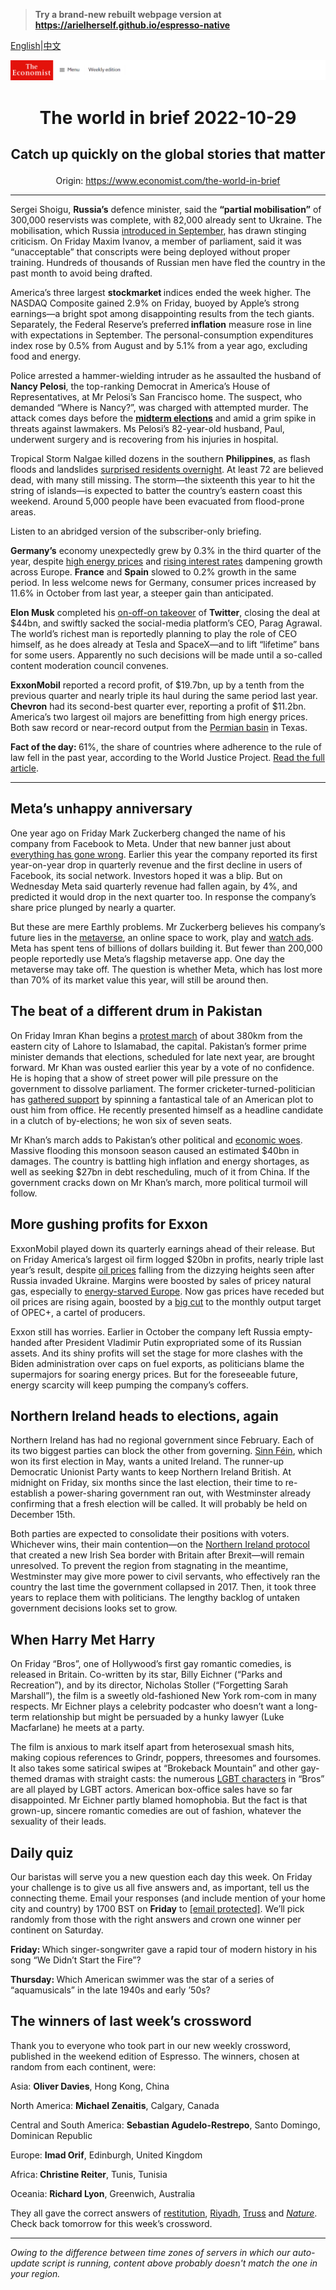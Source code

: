 > **Try a brand-new rebuilt webpage version at https://arielherself.github.io/espresso-native**

[English](https://github.com/arielherself/espresso/blob/main/README.md)|[中文](https://github-com.translate.goog/arielherself/espresso/blob/main/README.md?_x_tr_sl=en&_x_tr_tl=zh-CN&_x_tr_hl=zh-CN&_x_tr_pto=wapp)



![The Economist](menubar.png)

# <p align="center">The world in brief 2022-10-29</p>

## <p align="center">Catch up quickly on the global stories that matter</p>

<p align="center">Origin: <a href="https://www.economist.com/the-world-in-brief">https://www.economist.com/the-world-in-brief</a><hr>

Sergei Shoigu, <strong>Russia’s</strong> defence minister, said the <strong>“partial mobilisation”</strong> of 300,000 reservists was complete, with 82,000 already sent to Ukraine. The mobilisation, which Russia [introduced in September](https://www.economist.com/europe/2022/09/21/vladimir-putin-declares-a-partial-mobilisation), has drawn stinging criticism. On Friday Maxim Ivanov, a member of parliament, said it was “unacceptable” that conscripts were being deployed without proper training. Hundreds of thousands of Russian men have fled the country in the past month to avoid being drafted.

America’s three largest <strong>stockmarket </strong>indices ended the week higher. The NASDAQ Composite gained 2.9% on Friday, buoyed by Apple’s strong earnings—a bright spot among disappointing results from the tech giants. Separately, the Federal Reserve’s preferred<strong> inflation</strong> measure rose in line with expectations in September. The personal-consumption expenditures index rose by 0.5% from August and by 5.1% from a year ago, excluding food and energy.

Police arrested a hammer-wielding intruder as he assaulted the husband of <strong>Nancy Pelosi</strong>, the top-ranking Democrat in America’s House of Representatives, at Mr Pelosi’s San Francisco home. The suspect, who demanded “Where is Nancy?”, was charged with attempted murder. The attack comes days before the [<strong>midterm elections</strong>](https://www.economist.com/films/2022/10/20/american-democracy-is-under-threat) and amid a grim spike in threats against lawmakers. Ms Pelosi’s 82-year-old husband, Paul, underwent surgery and is recovering from his injuries in hospital.

Tropical Storm Nalgae killed dozens in the southern <strong>Philippines</strong>, as flash floods and landslides [surprised residents overnight](https://www.economist.com/the-economist-explains/2022/09/29/is-climate-change-making-hurricanes-worse). At least 72 are believed dead, with many still missing. The storm—the sixteenth this year to hit the string of islands—is expected to batter the country’s eastern coast this weekend. Around 5,000 people have been evacuated from flood-prone areas.

Listen to an abridged version of the subscriber-only briefing.

<strong>Germany’s</strong> economy unexpectedly grew by 0.3% in the third quarter of the year, despite [high energy prices](https://www.economist.com/business/2022/09/11/germany-faces-a-looming-threat-of-deindustrialisation) and [rising interest rates](https://www.economist.com/by-invitation/2022/10/28/frances-finance-minister-on-how-to-fight-inflation-and-preserve-stability) dampening growth across Europe. <strong>France</strong> and <strong>Spain</strong> slowed to 0.2% growth in the same period. In less welcome news for Germany, consumer prices increased by 11.6% in October from last year, a steeper gain than anticipated.

<strong>Elon Musk</strong> completed his [on-off-on takeover](https://www.economist.com/business/2022/10/11/will-elon-musk-owned-twitter-end-up-as-a-deal-from-hell) of <strong>Twitter</strong>, closing the deal at $44bn, and swiftly sacked the social-media platform’s CEO, Parag Agrawal. The world’s richest man is reportedly planning to play the role of CEO himself, as he does already at Tesla and SpaceX—and to lift “lifetime” bans for some users. Apparently no such decisions will be made until a so-called content moderation council convenes.

<strong>ExxonMobil</strong> reported a record profit, of $19.7bn, up by a tenth from the previous quarter and nearly triple its haul during the same period last year. <strong>Chevron</strong> had its second-best quarter ever, reporting a profit of $11.2bn. America’s two largest oil majors are benefitting from high energy prices. Both saw record or near-record output from the [Permian basin](https://www.economist.com/business/2018/10/20/the-shale-boom-has-made-america-the-worlds-top-oil-producer) in Texas.

<strong>Fact of the day: </strong>61%, the share of countries where adherence to the rule of law fell in the past year, according to the World Justice Project. [Read the full article](https://www.economist.com/graphic-detail/2022/10/26/the-eu-is-strengthening-democracy-in-eastern-europe).

----------

## Meta’s unhappy anniversary

One year ago on Friday Mark Zuckerberg changed the name of his company from Facebook to Meta. Under that new banner just about [everything has gone wrong](https://www.economist.com/business/2022/10/16/how-much-trouble-is-mark-zuckerberg-in). Earlier this year the company reported its first year-on-year drop in quarterly revenue and the first decline in users of Facebook, its social network. Investors hoped it was a blip. But on Wednesday Meta said quarterly revenue had fallen again, by 4%, and predicted it would drop in the next quarter too. In response the company’s share price plunged by nearly a quarter.

But these are mere Earthly problems. Mr Zuckerberg believes his company’s future lies in the [metaverse](https://www.economist.com/the-economist-explains/2021/05/11/what-is-the-metaverse), an online space to work, play and [watch ads](https://www.economist.com/business/2022/09/18/the-300bn-google-meta-advertising-duopoly-is-under-attack). Meta has spent tens of billions of dollars building it. But fewer than 200,000 people reportedly use Meta’s flagship metaverse app. One day the metaverse may take off. The question is whether Meta, which has lost more than 70% of its market value this year, will still be around then.

## The beat of a different drum in Pakistan

On Friday Imran Khan begins a [protest march](https://www.economist.com/1843/2022/08/25/on-the-comeback-trail-with-imran-khan) of about 380km from the eastern city of Lahore to Islamabad, the capital. Pakistan’s former prime minister demands that elections, scheduled for late next year, are brought forward. Mr Khan was ousted earlier this year by a vote of no confidence. He is hoping that a show of street power will pile pressure on the government to dissolve parliament. The former cricketer-turned-politician has [gathered support](https://www.economist.com/asia/2022/10/20/imran-khan-appears-to-be-more-popular-than-ever) by spinning a fantastical tale of an American plot to oust him from office. He recently presented himself as a headline candidate in a clutch of by-elections; he won six of seven seats.

Mr Khan’s march adds to Pakistan’s other political and [economic woes](https://www.economist.com/asia/2022/06/02/imran-khan-is-jeopardising-pakistans-attempts-to-fix-its-economy). Massive flooding this monsoon season caused an estimated $40bn in damages. The country is battling high inflation and energy shortages, as well as seeking $27bn in debt rescheduling, much of it from China. If the government cracks down on Mr Khan’s march, more political turmoil will follow.

## More gushing profits for Exxon

ExxonMobil played down its quarterly earnings ahead of their release. But on Friday America’s largest oil firm logged $20bn in profits, nearly triple last year’s result, despite [oil prices](https://www.economist.com/interactive/briefing/2022/09/24/war-in-ukraine-has-reshaped-worlds-fuel-markets) falling from the dizzying heights seen after Russia invaded Ukraine. Margins were boosted by sales of pricey natural gas, especially to [energy-starved Europe](https://www.economist.com/graphic-detail/2022/10/11/the-countries-most-at-risk-from-europes-energy-crunch). Now gas prices have receded but oil prices are rising again, boosted by a [big cut](https://www.economist.com/finance-and-economics/2022/10/05/opec-defies-joe-biden-with-a-big-output-cut) to the monthly output target of OPEC+, a cartel of producers.

Exxon still has worries. Earlier in October the company left Russia empty-handed after President Vladimir Putin expropriated some of its Russian assets. And its shiny profits will set the stage for more clashes with the Biden administration over caps on fuel exports, as politicians blame the supermajors for soaring energy prices. But for the foreseeable future, energy scarcity will keep pumping the company’s coffers.

## Northern Ireland heads to elections, again

Northern Ireland has had no regional government since February. Each of its two biggest parties can block the other from governing. [Sinn Féin](https://www.economist.com/britain/sinn-fein-has-become-northern-irelands-biggest-party/21809215), which won its first election in May, wants a united Ireland. The runner-up Democratic Unionist Party wants to keep Northern Ireland British. At midnight on Friday, six months since the last election, their time to re-establish a power-sharing government ran out, with Westminster already confirming that a fresh election will be called. It will probably be held on December 15th. 

Both parties are expected to consolidate their positions with voters. Whichever wins, their main contention—on the [Northern Ireland protocol](https://www.economist.com/britain/2022/06/16/the-northern-ireland-protocol-enrages-some-businesses-pleases-others) that created a new Irish Sea border with Britain after Brexit—will remain unresolved. To prevent the region from stagnating in the meantime, Westminster may give more power to civil servants, who effectively ran the country the last time the government collapsed in 2017. Then, it took three years to replace them with politicians. The lengthy backlog of untaken government decisions looks set to grow.

## When Harry Met Harry

On Friday “Bros”, one of Hollywood’s first gay romantic comedies, is released in Britain. Co-written by its star, Billy Eichner (“Parks and Recreation”), and by its director, Nicholas Stoller (“Forgetting Sarah Marshall”), the film is a sweetly old-fashioned New York rom-com in many respects. Mr Eichner plays a celebrity podcaster who doesn’t want a long-term relationship but might be persuaded by a hunky lawyer (Luke Macfarlane) he meets at a party.

The film is anxious to mark itself apart from heterosexual smash hits, making copious references to Grindr, poppers, threesomes and foursomes. It also takes some satirical swipes at “Brokeback Mountain” and other gay-themed dramas with straight casts: the numerous [LGBT characters](https://www.economist.com/prospero/2017/03/21/disney-has-drawn-an-outline-for-gay-characters) in “Bros” are all played by LGBT actors. American box-office sales have so far disappointed. Mr Eichner partly blamed homophobia. But the fact is that grown-up, sincere romantic comedies are out of fashion, whatever the sexuality of their leads.

## Daily quiz

Our baristas will serve you a new question each day this week. On Friday your challenge is to give us all five answers and, as important, tell us the connecting theme. Email your responses (and include mention of your home city and country) by 1700 BST on <strong>Friday</strong> to [<span class="__cf_email__" data-cfemail="3f6e4a56457a4c4f4d5a4c4c507f5a5c50515052564c4b115c5052">[email&#160;protected]</span>](https://mail.google.com/mail/?view=cm&amp;fs=1&amp;tf=1&amp;to=QuizEspresso@economist.com). We’ll pick randomly from those with the right answers and crown one winner per continent on Saturday.

<strong>Friday: </strong>Which singer-songwriter gave a rapid tour of modern history in his song “We Didn’t Start the Fire”?

<strong>Thursday: </strong>Which American swimmer was the star of a series of “aquamusicals” in the late 1940s and early ’50s?

## The winners of last week’s crossword

Thank you to everyone who took part in our new weekly crossword, published in the weekend edition of Espresso. The winners, chosen at random from each continent, were: 

Asia: <strong>Oliver Davies</strong>, Hong Kong, China

North America: <strong>Michael Zenaitis</strong>, Calgary, Canada

Central and South America: <strong>Sebastian Agudelo-Restrepo</strong>, Santo Domingo, Dominican Republic

Europe: <strong>Imad Orif</strong>, Edinburgh, United Kingdom

Africa:<strong> Christine Reiter</strong>, Tunis, Tunisia

Oceania: <strong>Richard Lyon</strong>, Greenwich, Australia

They all gave the correct answers of [restitution](https://www.economist.com/britain/2022/10/20/indians-want-the-koh-i-noor-diamond-back), [Riyadh](https://www.economist.com/middle-east-and-africa/2022/10/20/why-america-and-saudi-arabia-are-still-inseparable), [Truss](https://www.economist.com/leaders/2022/10/19/welcome-to-britaly) and <em>[Nature](https://www.economist.com/science-and-technology/2022/10/19/dna-grants-a-glimpse-of-neanderthal-family-life)</em>. Check back tomorrow for this week’s crossword.

----------

*Owing to the difference between time zones of servers in which our auto-update script is running, content above probably doesn't match the one in your region.*
